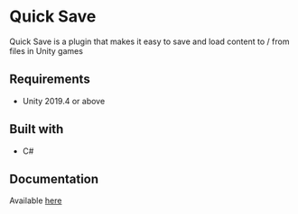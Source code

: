 
# Quick Save

Quick Save is a plugin that makes it easy to save and load content to / from files in Unity games

## Requirements

 * Unity 2019.4 or above

## Built with

 * C#
 
## Documentation

Available [here](https://github.com/ClaytonIndustries/QuickSave/wiki)
